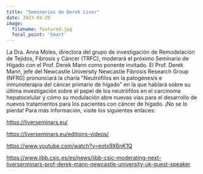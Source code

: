 ```yaml
---
title: "Seminarios de Derek Liver"
date: 2023-04-20
image:
  filename: featured.jpg
  focal_point: 'Smart'
---
```


La Dra. Anna Moles, directora del grupo de investigación de Remodelación de Tejidos, Fibrosis y Cáncer (TRFC), moderará el próximo Seminario de Hígado con el Prof. Derek Mann como ponente invitado. El Prof. Derek Mann, jefe del Newcastle University Newcastle Fibrosis Research Group (NFRG) pronunciará la charla "Neutrófilos en la patogénesis e inmunoterapia del cáncer primario de hígado" en la que hablará sobre su última investigación sobre el papel de los neutrófilos en el carcinoma hepatocelular y cómo su modulación abre nuevas vías para el desarrollo de nuevos tratamientos para los pacientes con cáncer de hígado. ¡No se lo pierda! Para más información, visite los siguientes enlaces:

https://liverseminars.eu/


https://liverseminars.eu/editions-videos/

https://www.youtube.com/watch?v=eotx9X6nK1Q


https://www.iibb.csic.es/es/news/iibb-csic-moderating-next-liverserminars-prof-derek-mann-newcastle-university-uk-guest-speaker


